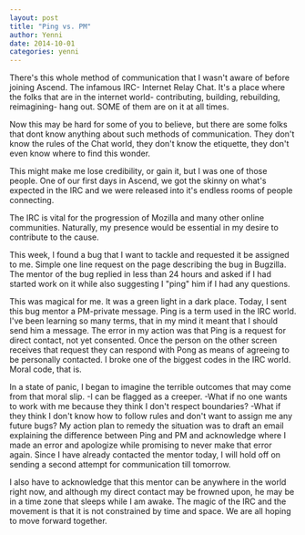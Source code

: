 ```yaml
---
layout: post
title: "Ping vs. PM"
author: Yenni
date: 2014-10-01
categories: yenni
---
```


There's this whole method of communication that I wasn't aware of before joining Ascend. The infamous IRC- Internet Relay Chat. It's a place where the folks that are in the internet world- contributing, building, rebuilding, reimagining- hang out. SOME of them are on it at all times.

Now this may be hard for some of you to believe, but there are some folks that dont know anything about such methods of communication. They don't know the rules of the Chat world, they don't know the etiquette, they don't even know where to find this wonder.

This might make me lose credibility, or gain it, but I was one of those people. One of our first days in Ascend, we got the skinny on what's expected in the IRC and we were released into it's endless rooms of people connecting.

The IRC is vital for the progression of Mozilla and many other online communities. Naturally, my presence would be essential in my desire to contribute to the cause. 

This week, I found a bug that I want to tackle and requested it be assigned to me. Simple one line request on the page describing the bug in Bugzilla. The mentor of the bug replied in less than 24 hours and asked if I had started work on it while also suggesting I "ping" him if I had any questions. 

This was magical for me. It was a green light in a dark place. Today, I sent this bug mentor a PM-private message. Ping is a term used in the IRC world. I've been learning so many terms, that in my mind it meant that I should send him a message. The error in my action was that Ping is a request for direct contact, not yet consented. Once the person on the other screen receives that request they can respond with Pong as means of agreeing to be personally contacted. I broke one of the biggest codes in the IRC world. Moral code, that is. 

In a state of panic, I began to imagine the terrible outcomes that may come from that moral slip. 
-I can be flagged as a creeper. 
-What if no one wants to work with me because they think I don't respect boundaries?
-What if they think I don't know how to follow rules and don't want to assign me any future bugs?
My action plan to remedy the situation was to draft an email explaining the difference between Ping and PM and acknowledge where I made an error and apologize while promising to never make that error again. Since I have already contacted the mentor today, I will hold off on sending a second attempt for communication till tomorrow. 

I also have to acknowledge that this mentor can be anywhere in the world right now, and although my direct contact may be frowned upon, he may be in a time zone that sleeps while I am awake. The magic of the IRC and the movement is that it is not constrained by time and space. We are all hoping to move forward together. 